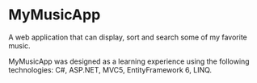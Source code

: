 # MyMusicApp
A web application that can display, sort and search some of my favorite music.

MyMusicApp was designed as a learning experience using the following technologies: C#, ASP.NET, MVC5, EntityFramework 6, LINQ.
